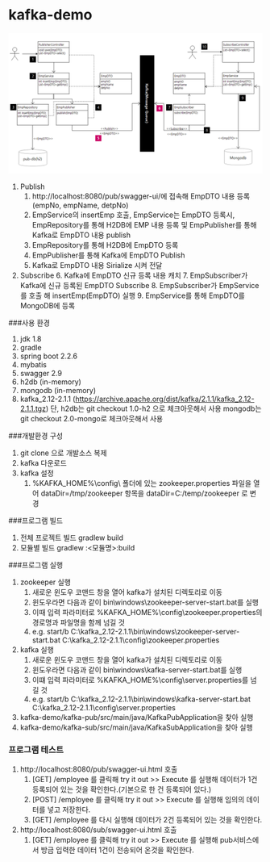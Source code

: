 # kafka-demo
![](images/tag-v2.0-mongo.png)
1. Publish
   1. http://localhost:8080/pub/swagger-ui/에 접속해 EmpDTO 내용 등록(empNo, empName, detpNo)
   2. EmpService의 insertEmp 호출, EmpService는 EmpDTO 등록시, EmpRepository를 통해 H2DB에 EMP 내용 등록 및 EmpPublisher를 통해 Kafka로 EmpDTO 내용 publish
   3. EmpRepository를 통해 H2DB에 EmpDTO 등록
   4. EmpPublisher를 통해 Kafka에 EmpDTO Publish
   5. Kafka로 EmpDTO 내용 Sirialize 시켜 전달
2. Subscribe
   6. Kafka에 EmpDTO 신규 등록 내용 캐치
   7. EmpSubscriber가 Kafka에 신규 등록된 EmpDTO Subscribe
   8. EmpSubscriber가 EmpService를 호출 해 insertEmp(EmpDTO) 실행
   9. EmpService를 통해 EmpDTO를 MongoDB에 등록

###사용 환경
1. jdk 1.8 
2. gradle
3. spring boot 2.2.6
4. mybatis
5. swagger 2.9
6. h2db (in-memory) 
7. mongodb (in-memory)
8. kafka_2.12-2.1.1 (https://archive.apache.org/dist/kafka/2.1.1/kafka_2.12-2.1.1.tgz)
단, h2db는 git checkout 1.0-h2 으로 체크아웃해서 사용
mongodb는 git checkout 2.0-mongo로 체크아웃해서 사용

###개발환경 구성
1. git clone <url> 으로 개발소스 복제
2. kafka 다운로드
3. kafka 설정
   1. %KAFKA_HOME%\config\ 폴더에 있는 zookeeper.properties 파일을 열어 dataDir=/tmp/zookeeper 항목을 dataDir=C:/temp/zookeeper 로 변경

###프로그램 빌드
1. 전체 프로젝트 빌드
   gradlew build
2. 모듈별 빌드
   gradlew :<모듈명>:build

###프로그램 실행
1. zookeeper 실행
   1. 새로운 윈도우 코맨드 창을 열어 kafka가 설치된 디렉토리로 이동
   2. 윈도우라면 다음과 같이 bin\windows\zookeeper-server-start.bat를 실행
   3. 이때 입력 파라미터로 %KAFKA_HOME%\config\zookeeper.properties의 경로명과 파일명을 함께 넘길 것
   4. e.g. start/b C:\kafka_2.12-2.1.1\bin\windows\zookeeper-server-start.bat C:\kafka_2.12-2.1.1\config\zookeeper.properties
2. kafka 실행
   1. 새로운 윈도우 코맨드 창을 열어 kafka가 설치된 디렉토리로 이동 
   2. 윈도우라면 다음과 같이 bin\windows\kafka-server-start.bat를 실행
   3. 이떄 입력 파라미터로 %KAFKA_HOME%\config\server.properties를 넘길 것
   4. e.g. start/b C:\kafka_2.12-2.1.1\bin\windows\kafka-server-start.bat C:\kafka_2.12-2.1.1\config\server.properties
3. kafka-demo/kafka-pub/src/main/java/KafkaPubApplication을 찾아 실행
4. kafka-demo/kafka-sub/src/main/java/KafkaSubApplication을 찾아 실행

### 프로그램 테스트
1. http://localhost:8080/pub/swagger-ui.html 호출
   1. [GET] /employee 를 클릭해 try it out >> Execute 를 실행해 데이터가 1건 등록되어 있는 것을 확인한다.(기본으로 한 건 등록되어 있다.)
   2. [POST] /employee 를 클릭해 try it out >> Execute 를 실행해 임의의 데이터를 넣고 저장한다.
   3. [GET] /employee 를 다시 실행해 데이터가 2건 등록되어 있는 것을 확인한다.
2. http://localhost:8080/sub/swagger-ui.html 호출
   1. [GET] /employee 를 클릭해 try it out >> Execute 를 실행해 pub서비스에서 방금 입력한 데이터 1건이 전송되어 온것을 확인한다.

